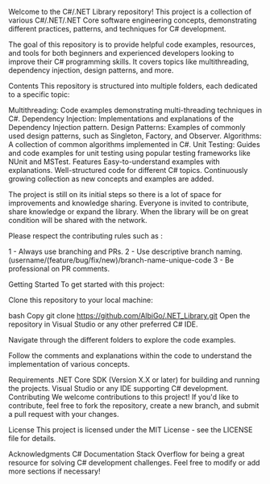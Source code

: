 Welcome to the C#/.NET Library repository! This project is a collection of various C#/.NET/.NET Core software engineering concepts, demonstrating different practices, patterns, and techniques for C# development.

The goal of this repository is to provide helpful code examples, resources, and tools for both beginners and experienced developers looking to improve their C# programming skills. It covers topics like multithreading, dependency injection, design patterns, and more.

Contents
This repository is structured into multiple folders, each dedicated to a specific topic:

Multithreading: Code examples demonstrating multi-threading techniques in C#.
Dependency Injection: Implementations and explanations of the Dependency Injection pattern.
Design Patterns: Examples of commonly used design patterns, such as Singleton, Factory, and Observer.
Algorithms: A collection of common algorithms implemented in C#.
Unit Testing: Guides and code examples for unit testing using popular testing frameworks like NUnit and MSTest.
Features
Easy-to-understand examples with explanations.
Well-structured code for different C# topics.
Continuously growing collection as new concepts and examples are added.

The project is still on its initial steps so there is a lot of space for improvements and knowledge sharing. Everyone is invited to contribute, share knowledge or expand the library. When the library will be on great condition will be shared with the network.

Please respect the contributing rules such as :

1 - Always use branching and PRs.
2 - Use descriptive branch naming. (username/(feature/bug/fix/new)/branch-name-unique-code
3 - Be professional on PR comments.

Getting Started
To get started with this project:

Clone this repository to your local machine:

bash
Copy
git clone https://github.com/AlbiGo/.NET_Library.git
Open the repository in Visual Studio or any other preferred C# IDE.

Navigate through the different folders to explore the code examples.

Follow the comments and explanations within the code to understand the implementation of various concepts.

Requirements
.NET Core SDK (Version X.X or later) for building and running the projects.
Visual Studio or any IDE supporting C# development.
Contributing
We welcome contributions to this project! If you'd like to contribute, feel free to fork the repository, create a new branch, and submit a pull request with your changes.

License
This project is licensed under the MIT License - see the LICENSE file for details.

Acknowledgments
C# Documentation
Stack Overflow for being a great resource for solving C# development challenges.
Feel free to modify or add more sections if necessary!

